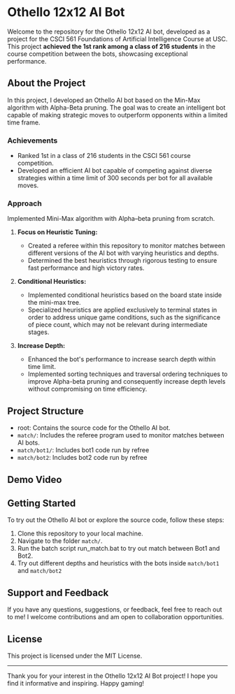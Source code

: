 # Othello 12x12 AI Bot

Welcome to the repository for the Othello 12x12 AI bot, developed as a project for the CSCI 561 Foundations of Artificial Intelligence Course at USC. This project **achieved the 1st rank among a class of 216 students** in the course competition between the bots, showcasing exceptional performance.

## About the Project

In this project, I developed an Othello AI bot based on the Min-Max algorithm with Alpha-Beta pruning. The goal was to create an intelligent bot capable of making strategic moves to outperform opponents within a limited time frame.

### Achievements

- Ranked 1st in a class of 216 students in the CSCI 561 course competition.
- Developed an efficient AI bot capable of competing against diverse strategies within a time limit of 300 seconds per bot for all available moves.

### Approach

Implemented Mini-Max algorithm with Alpha–beta pruning from scratch.

1. **Focus on Heuristic Tuning:**
   - Created a referee within this repository to monitor matches between different versions of the AI bot with varying heuristics and depths.
   - Determined the best heuristics through rigorous testing to ensure fast performance and high victory rates.

2. **Conditional Heuristics:**
   - Implemented conditional heuristics based on the board state inside the mini-max tree.
   - Specialized heuristics are applied exclusively to terminal states in order to address unique game conditions, such as the significance of piece count, which may not be relevant during intermediate stages.

3. **Increase Depth:**
   - Enhanced the bot's performance to increase search depth within time limit.
   - Implemented sorting techniques and traversal ordering techniques to improve Alpha-beta pruning and consequently increase depth levels without compromising on time efficiency.

## Project Structure

- root: Contains the source code for the Othello AI bot.
- `match/`: Includes the referee program used to monitor matches between AI bots.
- `match/bot1/`: Includes bot1 code run by refree
- `match/bot2`: Includes bot2 code run by refree

## Demo Video



## Getting Started

To try out the Othello AI bot or explore the source code, follow these steps:

1. Clone this repository to your local machine.
2. Navigate to the folder `match/`.
3. Run the batch script run_match.bat to try out match between Bot1 and Bot2.
4. Try out different depths and heuristics with the bots inside `match/bot1` and `match/bot2`

## Support and Feedback

If you have any questions, suggestions, or feedback, feel free to reach out to me! I welcome contributions and am open to collaboration opportunities.

## License

This project is licensed under the MIT License.

---

Thank you for your interest in the Othello 12x12 AI Bot project! I hope you find it informative and inspiring. Happy gaming!



